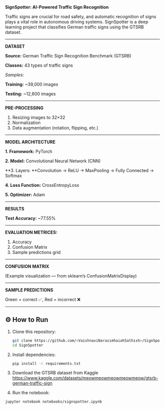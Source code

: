 **SignSpotter: AI-Powered Traffic Sign Recognition**

Traffic signs are crucial for road safety, and automatic recognition of signs plays a vital role in autonomous driving systems. SignSpotter is a deep learning project that classifies German traffic signs using the GTSRB dataset.

---------------------------------------------------------------------------------------------------------------------------------------------------------------------------------------------
**DATASET**

**Source:** German Traffic Sign Recognition Benchmark (GTSRB)

**Classes:** 43 types of traffic signs

_Samples:_

**Training:** ~39,000 images

**Testing:** ~12,600 images

---------------------------------------------------------------------------------------------------------------------------------------------------------------------------------------------
**PRE-PROCESSING**

1. Resizing images to 32×32
2. Normalization
3. Data augmentation (rotation, flipping, etc.)

---------------------------------------------------------------------------------------------------------------------------------------------------------------------------------------------
**MODEL ARCHITECTURE**

**1. Framework:** PyTorch

**2. Model:** Convolutional Neural Network (CNN)

**3. Layers: **Convolution → ReLU → MaxPooling → Fully Connected → Softmax

**4. Loss Function:** CrossEntropyLoss

**5. Optimizer:** Adam

---------------------------------------------------------------------------------------------------------------------------------------------------------------------------------------------
**RESULTS**

**Test Accuracy:** ~77.55%

---------------------------------------------------------------------------------------------------------------------------------------------------------------------------------------------
**EVALUATION METRICES:**

1. Accuracy
2. Confusion Matrix
3. Sample predictions grid

---------------------------------------------------------------------------------------------------------------------------------------------------------------------------------------------
**CONFUSION MATRIX**

(Example visualization — from sklearn’s ConfusionMatrixDisplay)

---------------------------------------------------------------------------------------------------------------------------------------------------------------------------------------------
**SAMPLE PREDICTIONS**

Green = correct ✅, Red = incorrect ❌

---------------------------------------------------------------------------------------------------------------------------------------------------------------------------------------------
## ⚙️ How to Run

1. Clone this repository:
   ```bash
   git clone https://github.com/<VaishnaviNarasimhaiahSathish>/SignSpotter.git
   cd SignSpotter

2. Install dependencies:
   ```bash
   pip install -r requirements.txt


4. Download the GTSRB dataset from Kaggle
https://www.kaggle.com/datasets/meowmeowmeowmeowmeow/gtsrb-german-traffic-sign

5. Run the notebook:
 ```bash
 jupyter notebook notebooks/signspotter.ipynb
